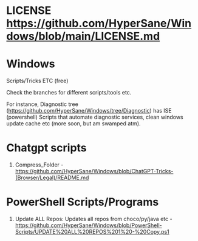 # LICENSE https://github.com/HyperSane/Windows/blob/main/LICENSE.md

# Windows
Scripts/Tricks ETC (free)

Check the branches for different scripts/tools etc.

For instance, Diagnostic tree (https://github.com/HyperSane/Windows/tree/Diagnostic) has ISE (powershell) Scripts that automate diagnostic services, clean windows update cache etc (more soon, but am swamped atm).


# Chatgpt scripts
1. Compress_Folder - https://github.com/HyperSane/Windows/blob/ChatGPT-Tricks-(Browser/Legal)/README.md




# PowerShell Scripts/Programs

1. Update ALL Repos: Updates all repos from choco/py/java etc - https://github.com/HyperSane/Windows/blob/PowerShell-Scripts/UPDATE%20ALL%20REPOS%201%20-%20Copy.ps1
